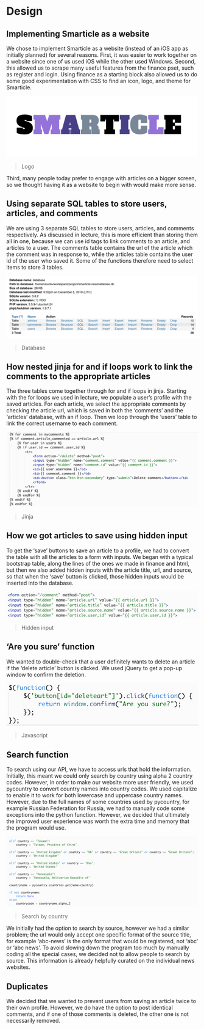 # Design

## Implementing Smarticle as a website

We chose to implement Smarticle as a website (instead of an iOS app as initially planned) for several reasons. First, it was easier
to work together on a website since one of us used iOS while the other used Windows. Second, this allowed us to scrape many useful
features from the finance pset, such as register and login. Using finance as a starting block also allowed us to do some good
experimentation with CSS to find an icon, logo, and theme for Smarticle.

![Logo](images/logo.png)

> Logo

Third, many people today prefer to engage with articles on a bigger screen, so we thought having it as a website to begin with would
make more sense.

## Using separate SQL tables to store users, articles, and comments

We are using 3 separate SQL tables to store users, articles, and comments respectively. As discussed in lecture, this is more
efficient than storing them all in one, because we can use id tags to link comments to an article, and articles to a user. The
comments table contains the url of the article which the comment was in response to, while the articles table contains the user id
of the user who saved it. Some of the functions therefore need to select items to store 3 tables.

![Database](images/database.png)

> Database

## How nested jinja for and if loops work to link the comments to the appropriate articles

The three tables come together through for and if loops in jinja. Starting with the for loops we used in lecture, we populate a
user’s profile with the saved articles. For each article, we select the appropriate comments by checking the article url, which is
saved in both the ‘comments’ and the ‘articles’ database, with an if loop. Then we loop through the ‘users’ table to link the
correct username to each comment.

![Jinja](images/jinja.png)

> Jinja

## How we got articles to save using hidden input

To get the ‘save’ buttons to save an article to a profile, we had to convert the table with all the articles to a form with inputs.
We began with a typical bootstrap table, along the lines of the ones we made in finance and html, but then we also added hidden
inputs with the article title, url, and source, so that when the ‘save’ button is clicked, those hidden inputs would be inserted
into the database.

![Hidden input](images/hiddeninput.png)

> Hidden input

## ‘Are you sure’ function

We wanted to double-check that a user definitely wants to delete an article if the ‘delete article’ button is clicked. We used
jQuery to get a pop-up window to confirm the deletion.

![Javascript](images/javascript.png)

> Javascript

## Search function

To search using our API, we have to access urls that hold the information. Initially, this meant we could only search by country
using alpha 2 country codes. However, in order to make our website more user friendly, we used pycountry to convert country names
into country codes. We used capitalize to enable it to work for both lowercase and uppercase country names. However, due to the full
names of some countries used by pycountry, for example Russian Federation for Russia, we had to manually code some exceptions into
the python function. However, we decided that ultimately the improved user experience was worth the extra time and memory that the
program would use.

![Search by country](images/searchbycountry.png)

> Search by country

We initially had the option to search by source, however we had a similar problem; the url would only accept one specific format of
the source title, for example ‘abc-news’ is the only format that would be registered, not ‘abc’ or ‘abc news’. To avoid slowing down
the program too much by manually coding all the special cases, we decided not to allow people to search by source. This information
is already helpfully curated on the individual news websites.

## Duplicates
We decided that we wanted to prevent users from saving an article twice to their own profile. However, we do have the option to post
identical comments, and if one of those comments is deleted, the other one is not necessarily removed.
